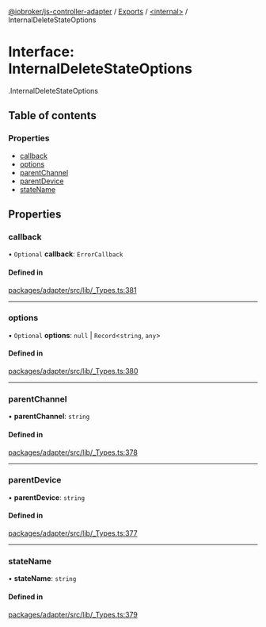 [@iobroker/js-controller-adapter](../README.md) / [Exports](../modules.md) / [<internal\>](../modules/internal_.md) / InternalDeleteStateOptions

# Interface: InternalDeleteStateOptions

[<internal>](../modules/internal_.md).InternalDeleteStateOptions

## Table of contents

### Properties

- [callback](internal_.InternalDeleteStateOptions.md#callback)
- [options](internal_.InternalDeleteStateOptions.md#options)
- [parentChannel](internal_.InternalDeleteStateOptions.md#parentchannel)
- [parentDevice](internal_.InternalDeleteStateOptions.md#parentdevice)
- [stateName](internal_.InternalDeleteStateOptions.md#statename)

## Properties

### callback

• `Optional` **callback**: `ErrorCallback`

#### Defined in

[packages/adapter/src/lib/_Types.ts:381](https://github.com/ioBroker/ioBroker.js-controller/blob/c4a73b71/packages/adapter/src/lib/_Types.ts#L381)

___

### options

• `Optional` **options**: ``null`` \| `Record`<`string`, `any`\>

#### Defined in

[packages/adapter/src/lib/_Types.ts:380](https://github.com/ioBroker/ioBroker.js-controller/blob/c4a73b71/packages/adapter/src/lib/_Types.ts#L380)

___

### parentChannel

• **parentChannel**: `string`

#### Defined in

[packages/adapter/src/lib/_Types.ts:378](https://github.com/ioBroker/ioBroker.js-controller/blob/c4a73b71/packages/adapter/src/lib/_Types.ts#L378)

___

### parentDevice

• **parentDevice**: `string`

#### Defined in

[packages/adapter/src/lib/_Types.ts:377](https://github.com/ioBroker/ioBroker.js-controller/blob/c4a73b71/packages/adapter/src/lib/_Types.ts#L377)

___

### stateName

• **stateName**: `string`

#### Defined in

[packages/adapter/src/lib/_Types.ts:379](https://github.com/ioBroker/ioBroker.js-controller/blob/c4a73b71/packages/adapter/src/lib/_Types.ts#L379)
